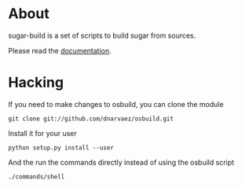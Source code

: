 About
=====

sugar-build is a set of scripts to build sugar from sources.

Please read the [documentation](http://sugarlabs.org/~buildbot/docs/build.html).

Hacking
=======

If you need to make changes to osbuild, you can clone the module

    git clone git://github.com/dnarvaez/osbuild.git

Install it for your user

    python setup.py install --user

And the run the commands directly instead of using the osbuild script

    ./commands/shell
